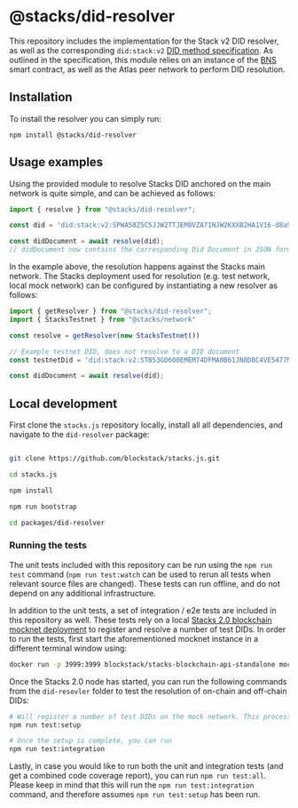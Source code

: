 # @stacks/did-resolver

This repository includes the implementation for the Stack v2 DID resolver, as well as the corresponding `did:stack:v2` [DID method specification](./docs/DID_Method_Spec.md). As outlined in the specification, this module relies on an instance of the [BNS](https://docs.stacks.co/build-apps/references/bns) smart contract, as well as the Atlas peer network to perform DID resolution.

## Installation

To install the resolver you can simply run:

```
npm install @stacks/did-resolver
```

## Usage examples
Using the provided module to resolve Stacks DID anchored on the main network is quite simple, and can be achieved as follows:

```typescript
import { resolve } from "@stacks/did-resolver";

const did = 'did:stack:v2:SPWA58Z5C5JJW2TTJEM8VZA71NJW2KXXB2HA1V16-d8a9a4528ae833e1894eee676af8d218f8facbf95e166472df2c1a64219b5dfb'

const didDocument = await resolve(did);
// didDocument now contains the corresponding Did Document in JSON form.
```

In the example above, the resolution happens against the Stacks main network. The Stacks deployment used for resolution (e.g. test network, local mock network) can be configured by instantiating a new resolver as follows:

```typescript
import { getResolver } from "@stacks/did-resolver";
import { StacksTestnet } from "@stacks/network"

const resolve = getResolver(new StacksTestnet())

// Example testnet DID, does not resolve to a DID document
const testnetDid = 'did:stack:v2:STB53GD600EMEM74DFMA0B61JN8D8C4VE5477MXR-55bb3a37f9b2e8c58905c95099d5fc21aa47d073a918f3b30cc5abe4e3be44c6'

const didDocument = await resolve(did);
```

## Local development

First clone the `stacks.js` repository locally, install all all dependencies, and navigate to the `did-resolver` package:

```bash

git clone https://github.com/blockstack/stacks.js.git

cd stacks.js

npm install

npm run bootstrap

cd packages/did-resolver
```

### Running the tests

The unit tests included with this repository can be run using the `npm run test` command (`npm run test:watch` can be used to rerun all tests when relevant source files are changed). These tests can run offline, and do not depend on any additional infrastructure.

In addition to the unit tests, a set of integration / e2e tests are included in this repository as well. These tests rely on a local [Stacks 2.0 blockchain mocknet deployment](https://github.com/blockstack/stacks-blockchain-api/#quick-start) to register and resolve a number of test DIDs. In order to run the tests, first start the aforementioned mocknet instance in a different terminal window using:

``` bash
docker run -p 3999:3999 blockstack/stacks-blockchain-api-standalone mocknet
```

Once the Stacks 2.0 node has started, you can run the following commands from the `did-resovler` folder to test the resolution of on-chain and off-chain DIDs:

``` bash
# Will register a number of test DIDs on the mock network. This process will take a minute and only needs to run once.
npm run test:setup

# Once the setup is complete, you can run
npm run test:integration
```

Lastly, in case you would like to run both the unit and integration tests (and get a combined code coverage report), you can run `npm run test:all`. Please keep in mind that this will run the `npm run test:integration` command, and therefore assumes `npm run test:setup` has been run.
